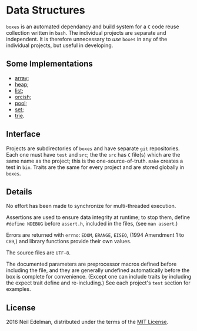 # Data Structures #

`boxes` is an automated dependancy and build system for a `C` code reuse
collection written in `bash`. The individual projects are separate and
independent. It is therefore unnecessary to _use_ `boxes` in any of the
individual projects, but useful in developing.

## Some Implementations ##

* [array](https://github.com/neil-edelman/array);
* [heap](https://github.com/neil-edelman/heap);
* [list](https://github.com/neil-edelman/list);
* [orcish](https://github.com/neil-edelman/orcish);
* [pool](https://github.com/neil-edelman/pool);
* [set](https://github.com/neil-edelman/set);
* [trie](https://github.com/neil-edelman/trie).

## Interface ##

Projects are subdirectories of `boxes` and have separate `git` repositories.
Each one must have `test` and `src`; the the `src` has `C` file(s) which are
the same name as the project; this is the one-source-of-truth. `make` creates
a test in `bin`. Traits are the same for every project and are stored globally
in `boxes`.

## Details ##

No effort has been made to synchronize for multi-threaded execution.

Assertions are used to ensure data integrity at runtime; to stop them,
define `#define NDEBUG` before `assert.h`, included in the files, (see
`man assert`.)

Errors are returned with `errno`: `EDOM`, `ERANGE`, `EISEQ`, (1994
Amendment 1 to `C89`,) and library functions provide their own values.

The source files are `UTF-8`.

The documented parameters are preprocessor macros defined before
including the file, and they are generally undefined automatically before
the box is complete for convenience. (Except one can include traits by
including the expect trait define and re-including.) See each project's
`test` section for examples.

## License ##

2016 Neil Edelman, distributed under the terms of the
[MIT License](https://opensource.org/licenses/MIT).
